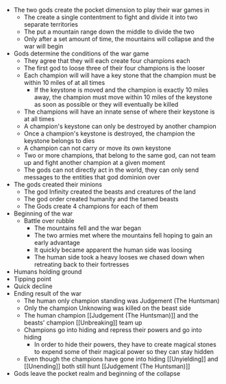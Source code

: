 * The two gods create the pocket dimension to play their war games in
	* The create a single contentment to fight and divide it into two separate territories
	* The put a mountain range down the middle to divide the two 
	* Only after a set amount of time, the mountains will collapse and the war will begin
* Gods determine the conditions of the war game
	* They agree that they will each create four champions each 
	* The first god to loose three of their four champions is the looser
	* Each champion will will have a key stone that the champion must be within 10 miles of at all times
		* If the keystone is moved and the champion is exactly 10 miles away, the champion must  move within 10 miles of the keystone as soon as possible or they will eventually be killed
	* The champions will have an innate sense of where their keystone is at all times
	* A champion's keystone can only be destroyed by another champion
	* Once a champion's keystone is destroyed, the champion the keystone belongs to dies
	* A champion can not carry or move its own keystone
	* Two or more champions, that belong to the same god, can not team up and fight another champion at a given moment
	* The gods can not directly act in the world, they can only send messages to the entities that god dominion over
* The gods created their minions
	* The god Infinity created the beasts and creatures of the land
	* The god order created humanity and the tamed beasts
	* The Gods create 4 champions for each of them
*  Beginning of the war
	* Battle over rubble
		* The mountains fell and the war began
		* The two armies met where the mountains fell hoping to gain an early advantage
		* It quickly became apparent the human side was loosing
		* The human side took a heavy looses we chased down when retreating back to their fortresses
* Humans holding ground
* Tipping point
* Quick decline
* Ending result of the war
	* The human only champion standing was Judgement (The Huntsman)
	* Only the champion Unknowing was killed on the beast side
	* The human champion [[Judgement (The Huntsman)]] and the beasts' champion [[Unbreaking]] team up 
	* Champions go into hiding and repress their powers and go into hiding
		* In order to hide their powers, they have to create magical stones to expend some of their magical power so they can stay hidden
	* Even though the champions have gone into hiding [[Unyielding]] and  [[Unending]] both still hunt [[Judgement (The Huntsman)]] 
* Gods leave the pocket realm and beginning of the collapse